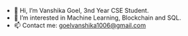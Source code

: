 - 👋 Hi, I’m Vanshika Goel, 3nd Year CSE Student.
- 👀 I’m interested in Machine Learning, Blockchain and SQL.
- 📫 Contact me: goelvanshika1006@gmail.com

